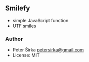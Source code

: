 ## Smilefy

- simple JavaScript function
- UTF smiles

### Author

- Peter Širka <petersirka@gmail.com>
- License: MIT